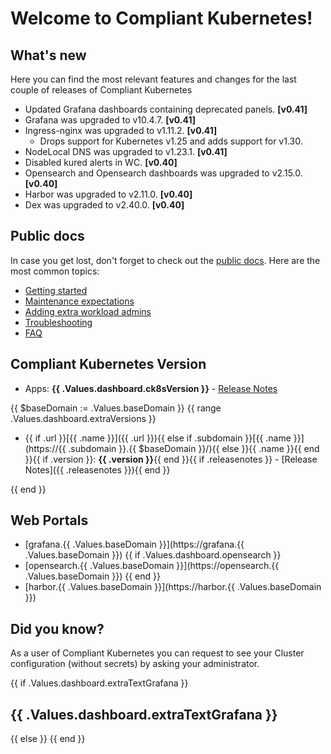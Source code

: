 # Welcome to Compliant Kubernetes!

## What's new

Here you can find the most relevant features and changes for the last couple of releases of Compliant Kubernetes

- Updated Grafana dashboards containing deprecated panels. **[v0.41]**
- Grafana was upgraded to v10.4.7. **[v0.41]**
- Ingress-nginx was upgraded to v1.11.2. **[v0.41]**
  - Drops support for Kubernetes v1.25 and adds support for v1.30.
- NodeLocal DNS was upgraded to v1.23.1. **[v0.41]**
- Disabled kured alerts in WC. **[v0.40]**
- Opensearch and Opensearch dashboards was upgraded to v2.15.0. **[v0.40]**
- Harbor was upgraded to v2.11.0. **[v0.40]**
- Dex was upgraded to v2.40.0. **[v0.40]**

## Public docs

In case you get lost, don't forget to check out the [public docs](https://elastisys.io/compliantkubernetes/). Here are the most common topics:

- [Getting started](https://elastisys.io/compliantkubernetes/user-guide/prepare/)
- [Maintenance expectations](https://elastisys.io/compliantkubernetes/user-guide/maintenance/)
- [Adding extra workload admins](https://elastisys.io/compliantkubernetes/user-guide/delegation/#kubernetes-api)
- [Troubleshooting](https://elastisys.io/compliantkubernetes/user-guide/troubleshooting/)
- [FAQ](https://elastisys.io/compliantkubernetes/user-guide/faq/)

## Compliant Kubernetes Version

- Apps: **{{ .Values.dashboard.ck8sVersion }}** - [Release Notes](https://elastisys.io/compliantkubernetes/release-notes/)

{{ $baseDomain := .Values.baseDomain }}
{{ range .Values.dashboard.extraVersions }}

- {{ if .url }}[{{ .name }}]({{ .url }}){{ else if .subdomain }}[{{ .name }}](https://{{ .subdomain }}.{{ $baseDomain }}/){{ else }}{{ .name }}{{ end }}{{ if .version }}: **{{ .version }}**{{ end }}{{ if .releasenotes }} - [Release Notes]({{ .releasenotes }}){{ end }}

{{ end }}

## Web Portals

- [grafana.{{ .Values.baseDomain }}](https://grafana.{{ .Values.baseDomain }})
{{ if .Values.dashboard.opensearch }}
- [opensearch.{{ .Values.baseDomain }}](https://opensearch.{{ .Values.baseDomain }})
{{ end }}
- [harbor.{{ .Values.baseDomain }}](https://harbor.{{ .Values.baseDomain }})

## Did you know?

As a user of Compliant Kubernetes you can request to see your Cluster configuration (without secrets) by asking your administrator.

{{ if .Values.dashboard.extraTextGrafana }}

## {{ .Values.dashboard.extraTextGrafana }}

{{ else }}
{{ end }}

[//]: # (If you update this file, remember to also edit compliantkubernetes-apps/helmfile.d/charts/opensearch/configurer/files/dashboards-resources/welcome.md)
